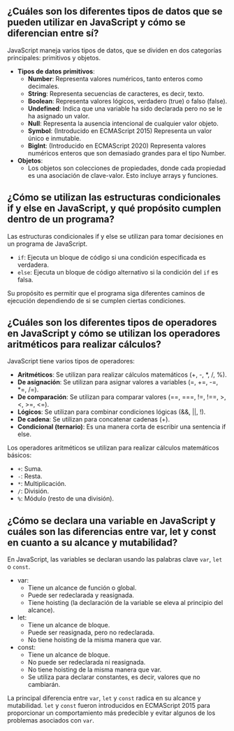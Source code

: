 ## ¿Cuáles son los diferentes tipos de datos que se pueden utilizar en JavaScript y cómo se diferencian entre sí?

JavaScript maneja varios tipos de datos, que se dividen en dos categorías principales: primitivos y objetos.

* **Tipos de datos primitivos**:
    * **Number**: Representa valores numéricos, tanto enteros como decimales.
    * **String**: Representa secuencias de caracteres, es decir, texto.
    * **Boolean**: Representa valores lógicos, verdadero (true) o falso (false).
    * **Undefined**: Indica que una variable ha sido declarada pero no se le ha asignado un valor.
    * **Null**: Representa la ausencia intencional de cualquier valor objeto.
    * **Symbol**: (Introducido en ECMAScript 2015) Representa un valor único e inmutable.
    * **BigInt**: (Introducido en ECMAScript 2020) Representa valores numéricos enteros que son demasiado grandes para el tipo Number.
* **Objetos**:
    * Los objetos son colecciones de propiedades, donde cada propiedad es una asociación de clave-valor. Esto incluye arrays y funciones.

## ¿Cómo se utilizan las estructuras condicionales if y else en JavaScript, y qué propósito cumplen dentro de un programa?

Las estructuras condicionales if y else se utilizan para tomar decisiones en un programa de JavaScript.

* `if`: Ejecuta un bloque de código si una condición especificada es verdadera.
* `else`: Ejecuta un bloque de código alternativo si la condición del `if` es falsa.

Su propósito es permitir que el programa siga diferentes caminos de ejecución dependiendo de si se cumplen ciertas condiciones.

## ¿Cuáles son los diferentes tipos de operadores en JavaScript y cómo se utilizan los operadores aritméticos para realizar cálculos?

JavaScript tiene varios tipos de operadores:

* **Aritméticos**: Se utilizan para realizar cálculos matemáticos (+, -, *, /, %).
* **De asignación**: Se utilizan para asignar valores a variables (=, +=, -=, *=, /=).
* **De comparación**: Se utilizan para comparar valores (==, ===, !=, !==, >, <, >=, <=).
* **Lógicos**: Se utilizan para combinar condiciones lógicas (&&, ||, !).
* **De cadena**: Se utilizan para concatenar cadenas (+).
* **Condicional (ternario)**: Es una manera corta de escribir una sentencia if else.


Los operadores aritméticos se utilizan para realizar cálculos matemáticos básicos:

* `+`: Suma.
* `-`: Resta.
* `*`: Multiplicación.
* `/`: División.
* `%`: Módulo (resto de una división).

## ¿Cómo se declara una variable en JavaScript y cuáles son las diferencias entre var, let y const en cuanto a su alcance y mutabilidad?

En JavaScript, las variables se declaran usando las palabras clave `var`, `let` o `const`.

* var:
    * Tiene un alcance de función o global.
    * Puede ser redeclarada y reasignada.
    * Tiene hoisting (la declaración de la variable se eleva al principio del alcance).
* let:
    * Tiene un alcance de bloque.
    * Puede ser reasignada, pero no redeclarada.
    * No tiene hoisting de la misma manera que var.
* const:
    * Tiene un alcance de bloque.
    * No puede ser redeclarada ni reasignada.
    * No tiene hoisting de la misma manera que var.
    * Se utiliza para declarar constantes, es decir, valores que no cambiarán.


La principal diferencia entre `var`, `let` y `const` radica en su alcance y mutabilidad. `let` y `const` fueron introducidos en ECMAScript 2015 para proporcionar un comportamiento más predecible y evitar algunos de los problemas asociados con `var`.
